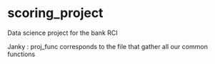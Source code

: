 # scoring_project
Data science project for the bank RCI

Janky : 
  proj_func corresponds to the file that gather all our common functions
